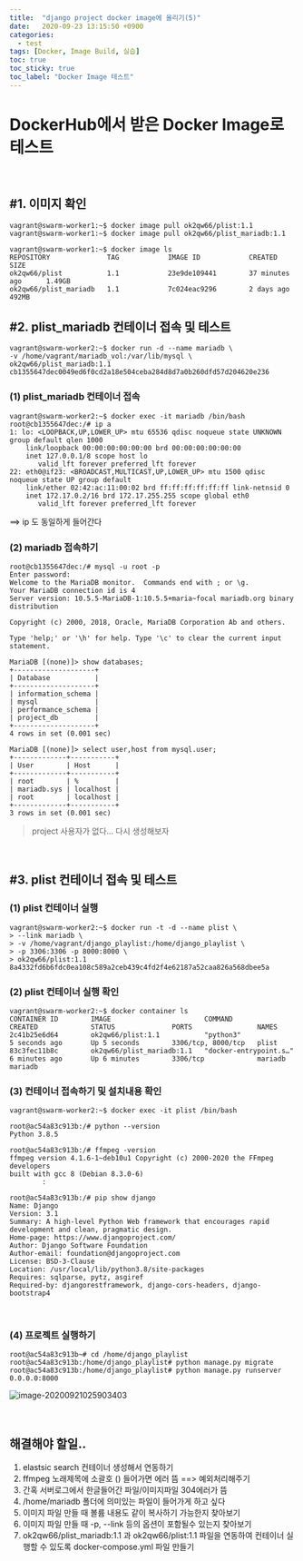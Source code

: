 ```yaml
---
title:  "django project docker image에 올리기(5)"
date:   2020-09-23 13:15:50 +0900
categories: 
  - test
tags: [Docker, Image Build, 실습]
toc: true
toc_sticky: true
toc_label: "Docker Image 테스트"
---
```


# DockerHub에서 받은 Docker Image로 테스트

<br>

## #1. 이미지 확인

```
vagrant@swarm-worker1:~$ docker image pull ok2qw66/plist:1.1
vagrant@swarm-worker1:~$ docker image pull ok2qw66/plist_mariadb:1.1
```

```
vagrant@swarm-worker1:~$ docker image ls
REPOSITORY              TAG            IMAGE ID            CREATED             SIZE
ok2qw66/plist           1.1            23e9de109441        37 minutes ago      1.49GB
ok2qw66/plist_mariadb   1.1            7c024eac9296        2 days ago          492MB
```

## #2. plist_mariadb 컨테이너 접속 및 테스트

```
vagrant@swarm-worker2:~$ docker run -d --name mariadb \ 
-v /home/vagrant/mariadb_vol:/var/lib/mysql \
ok2qw66/plist_mariadb:1.1
cb1355647dec0049ed6f0cd2a18e504ceba284d8d7a0b260dfd57d204620e236
```

### (1) plist_mariadb 컨테이너 접속

```
vagrant@swarm-worker2:~$ docker exec -it mariadb /bin/bash
root@cb1355647dec:/# ip a
1: lo: <LOOPBACK,UP,LOWER_UP> mtu 65536 qdisc noqueue state UNKNOWN group default qlen 1000
    link/loopback 00:00:00:00:00:00 brd 00:00:00:00:00:00
    inet 127.0.0.1/8 scope host lo
       valid_lft forever preferred_lft forever
22: eth0@if23: <BROADCAST,MULTICAST,UP,LOWER_UP> mtu 1500 qdisc noqueue state UP group default
    link/ether 02:42:ac:11:00:02 brd ff:ff:ff:ff:ff:ff link-netnsid 0
    inet 172.17.0.2/16 brd 172.17.255.255 scope global eth0
       valid_lft forever preferred_lft forever
```

==> ip 도 동일하게 들어간다

### (2) mariadb 접속하기

```
root@cb1355647dec:/# mysql -u root -p
Enter password:
Welcome to the MariaDB monitor.  Commands end with ; or \g.
Your MariaDB connection id is 4
Server version: 10.5.5-MariaDB-1:10.5.5+maria~focal mariadb.org binary distribution

Copyright (c) 2000, 2018, Oracle, MariaDB Corporation Ab and others.

Type 'help;' or '\h' for help. Type '\c' to clear the current input statement.

MariaDB [(none)]> show databases;
+--------------------+
| Database           |
+--------------------+
| information_schema |
| mysql              |
| performance_schema |
| project_db         |
+--------------------+
4 rows in set (0.001 sec)

MariaDB [(none)]> select user,host from mysql.user;
+-------------+-----------+
| User        | Host      |
+-------------+-----------+
| root        | %         |
| mariadb.sys | localhost |
| root        | localhost |
+-------------+-----------+
3 rows in set (0.001 sec)
```

> project 사용자가 없다...  다시 생성해보자

<br>

## #3. plist 컨테이너 접속 및 테스트

### (1) plist 컨테이너 실행

```
vagrant@swarm-worker2:~$ docker run -t -d --name plist \
> --link mariadb \
> -v /home/vagrant/django_playlist:/home/django_playlist \
> -p 3306:3306 -p 8000:8000 \
> ok2qw66/plist:1.1
8a4332fd6b6fdc0ea108c589a2ceb439c4fd2f4e62187a52caa826a568dbee5a
```

### (2) plist 컨테이너 실행 확인

```
vagrant@swarm-worker2:~$ docker container ls
CONTAINER ID        IMAGE                       COMMAND                  CREATED             STATUS              PORTS                NAMES
2c41b25e6d64        ok2qw66/plist:1.1           "python3"                5 seconds ago       Up 5 seconds        3306/tcp, 8000/tcp   plist
83c3fec11b8c        ok2qw66/plist_mariadb:1.1   "docker-entrypoint.s…"   6 minutes ago       Up 6 minutes        3306/tcp             mariadb                                        mariadb
```

### (3) 컨테이너 접속하기 및 설치내용 확인

```
vagrant@swarm-worker2:~$ docker exec -it plist /bin/bash

root@ac54a83c913b:/# python --version
Python 3.8.5

root@ac54a83c913b:/# ffmpeg -version
ffmpeg version 4.1.6-1~deb10u1 Copyright (c) 2000-2020 the FFmpeg developers
built with gcc 8 (Debian 8.3.0-6)
		:
		
root@ac54a83c913b:/# pip show django
Name: Django
Version: 3.1
Summary: A high-level Python Web framework that encourages rapid development and clean, pragmatic design.
Home-page: https://www.djangoproject.com/
Author: Django Software Foundation
Author-email: foundation@djangoproject.com
License: BSD-3-Clause
Location: /usr/local/lib/python3.8/site-packages
Requires: sqlparse, pytz, asgiref
Required-by: djangorestframework, django-cors-headers, django-bootstrap4
```

<br>

### (4) 프로젝트 실행하기

```
root@ac54a83c913b~# cd /home/django_playlist
root@ac54a83c913b:/home/django_playlist# python manage.py migrate
root@ac54a83c913b:/home/django_playlist# python manage.py runserver 0.0.0.0:8000
```

![image-20200921025903403](https://user-images.githubusercontent.com/69428620/93718633-76912780-fbb8-11ea-9958-7998d6b2dbf9.png)

<br>



## 해결해야 할일..

1. elastsic search 컨테이너 생성해서 연동하기
2. ffmpeg 노래제목에 소괄호 () 들어가면 에러 뜸 ==> 예외처리해주기
3. 간혹 서버로그에서 한글들어간 파일/이미지파일  304에러가 뜸
4. /home/mariadb 폴더에 의미있는 파일이 들어가게 하고 싶다
5. 이미지 파일 만들 때 볼륨 내용도 같이 복사하기 가능한지 찾아보기
6. 이미지 파일 만들 때 -p, --link 등의 옵션이 포함될수 있는지 찾아보기
7. ok2qw66/plist_mariadb:1.1 과  ok2qw66/plist:1.1 파일을 연동하여 컨테이너 실행할 수 있도록 docker-compose.yml 파일 만들기
